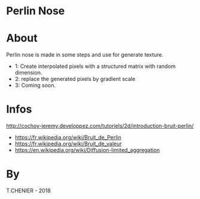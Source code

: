 # Perlin Nose

# About
Perlin nose is made in some steps and use for generate texture.
- 1: Create interpolated pixels with a structured matrix with random dimension.
- 2: replace the generated pixels by gradient scale
- 3: Coming soon.

# Infos
http://cochoy-jeremy.developpez.com/tutoriels/2d/introduction-bruit-perlin/
- https://fr.wikipedia.org/wiki/Bruit_de_Perlin
- https://fr.wikipedia.org/wiki/Bruit_de_valeur
- https://en.wikipedia.org/wiki/Diffusion-limited_aggregation

# By
T.CHENIER - 2018